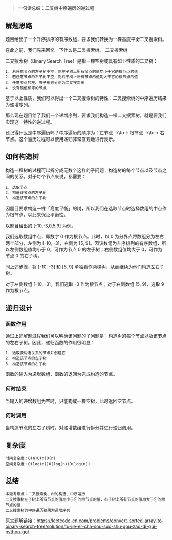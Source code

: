 

> **一句话总结：二叉树中序遍历的逆过程**



## 解题思路

题目给出了一个升序排序的有序数组，要求我们转换为一棵高度平衡二叉搜索树。

在此之前，我们先来回忆一下什么是二叉搜索树。
二叉搜索树

二叉搜索树（Binary Search Tree）是指一棵空树或具有如下性质的二叉树：

```
1. 若任意节点的左子树不空，则左子树上所有节点的值均小于它的根节点的值
2. 若任意节点的右子树不空，则右子树上所有节点的值均大于它的根节点的值
3. 任意节点的左、右子树也分别为二叉搜索树
4. 没有键值相等的节点
```

基于以上性质，我们可以得出一个二叉搜索树的特性：二叉搜索树的中序遍历结果为递增序列。

那么现在题目给了我们一个递增序列，要求我们构造一棵二叉搜索树，就是要我们实现这一特性的逆过程。

还记得什么是中序遍历吗？中序遍历的顺序为：左节点 →\to→ 根节点 →\to→ 右节点。这个遍历过程可以使用递归非常直观地进行表示。

## 如何构造树

构造一棵树的过程可以拆分成无数个这样的子问题：构造树的每个节点以及节点之间的关系。对于每个节点来说，都需要：

    1. 选取节点
    2. 构造该节点的左子树
    3. 构造该节点的右子树

因题目要求构造一棵「高度平衡」的树，所以我们在选取节点时选择数组的中点作为根节点，以此来保证平衡性。

以题目给出的 [-10,-3,0,5,9] 为例。

我们选取数组中点，即数字 0 作为根节点。此时，以 0 为分界点将数组分为左右两个部分，左侧为 [-10, -3]，右侧为 [5, 9]。因该数组为升序排列的有序数组，所以左侧数组值均小于 0，可作为节点 0 的左子树；右侧数组值均大于 0，可作为节点 0 的右子树。

同上述步骤，将 [-10, -3] 和 [5, 9] 单独看作两棵树，从而继续为他们构造左右子树。

对于左侧数组 [-10, -3]，我们选取 -3 作为根节点；对于右侧数组 [5, 9]，选取 9 作为根节点。



## 递归设计

### 函数作用

通过上述解题过程我们可以明确该问题的子问题是：构造树的每个节点以及该节点的左右子树。因此，递归函数的作用很明显：

    1. 选取要构造关系的节点并创建它
    2. 构造该节点的左子树
    3. 构造该节点的右子树

函数的输入为递增数组，函数的返回为完成构造的节点。

### 何时结束

当输入的递增数组为空时，只能构成一棵空树，此时返回空节点。

### 何时调用

当构造节点的左右子树时，对递增数组进行拆分并进行递归调用。


## 复杂度

    时间复杂度：O(n)O(n)O(n)
    空间复杂度：O(log(n))O(log(n))O(log(n))

## 总结

    本题考察点：二叉搜索树、树的构造、中序遍历
    二叉搜索树左子树上所有节点的值均小于它的根节点的值，右子树上所有节点的值均大于它的根节点的值
    二叉搜索树的中序遍历结果为递增序列


原文题解链接：https://leetcode-cn.com/problems/convert-sorted-array-to-binary-search-tree/solution/tu-jie-er-cha-sou-suo-shu-gou-zao-di-gui-python-go/
